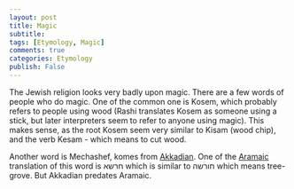 ```yaml
---
layout: post
title: Magic
subtitle: 
tags: [Etymology, Magic]
comments: true
categories: Etymology
publish: False
---
```


The Jewish religion looks very badly upon magic. There are a few words of people who do magic. One of the common one is Kosem, which probably refers to people using wood (Rashi translates Kosem as someone using a stick, but later interpreters seem to refer to anyone using magic). This makes sense, as the root Kosem seem very similar to Kisam (wood chip), and the verb Kesam - which means to cut wood. 

Another word is Mechashef, komes from [Akkadian](http://www.assyrianlanguages.org/akkadian/dosearch.php?searchkey=ki%C5%A1p%C4%93&language=rawakkadian). One of the [Aramaic](https://he.wikisource.org/wiki/%D7%91%D7%A8%D7%9B%D7%95%D7%AA_%D7%A1%D7%91_%D7%90) translation of this word is חרשא  which is similar to חורשה which means tree-grove. But Akkadian predates Aramaic.